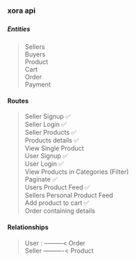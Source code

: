 ### xora api 
###  

##### Entities
> Sellers <br/>
> Buyers <br/>
> Product <br/>
> Cart <br/>
> Order <br/>
> Payment <br/>

####  Routes
> Seller Signup ✅ <br/>
> Seller Login ✅ <br/>
> Seller Products ✅ <br/>
> Products details ✅ <br/>
> View Single Product <br/>
> User Signup ✅ <br/>
> User Login ✅ <br/>
> View Products in Categories (Filter) <br/>
> Paginate ✅ <br/>
> Users Product Feed ✅ <br/>
> Sellers Personal Product Feed <br/>
> Add product to cart ✅ <br/>
> Order containing details <br/>

#### Relationships
> User : ———< Order<br/>
> Seller ———-< Product